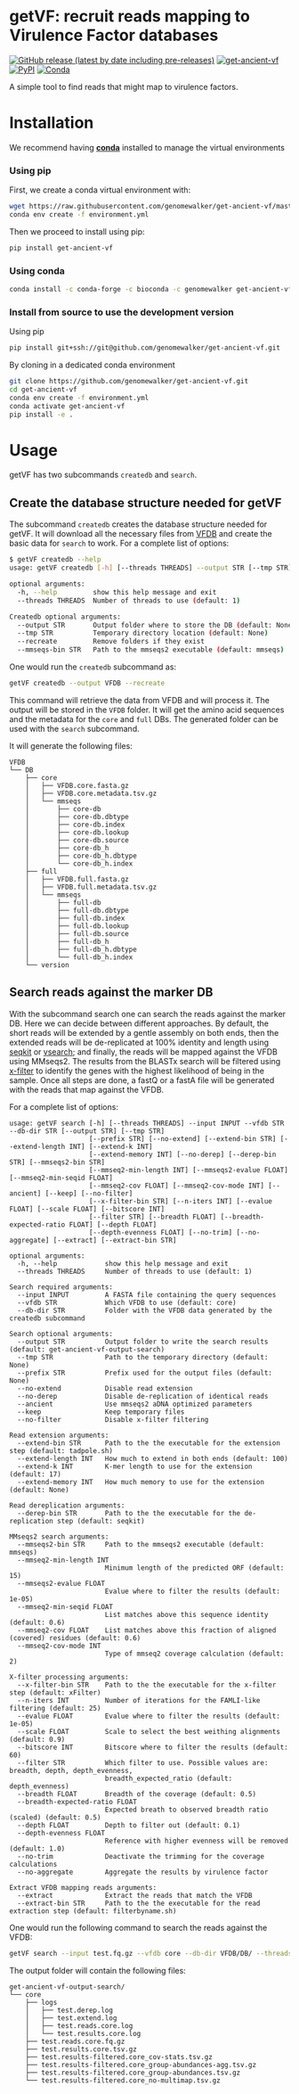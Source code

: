 
# getVF: recruit reads mapping to Virulence Factor databases


[![GitHub release (latest by date including pre-releases)](https://img.shields.io/github/v/release/genomewalker/get-ancient-vf?include_prereleases&label=version)](https://github.com/genomewalker/get-ancient-vf/releases) [![get-ancient-vf](https://github.com/genomewalker/get-ancient-vf/workflows/getVF_ci/badge.svg)](https://github.com/genomewalker/get-ancient-vf/actions) [![PyPI](https://img.shields.io/pypi/v/get-ancient-vf)](https://pypi.org/project/get-ancient-vf/) [![Conda](https://img.shields.io/conda/v/genomewalker/get-ancient-vf)](https://anaconda.org/genomewalker/get-ancient-vf)

A simple tool to find reads that might map to virulence factors. 

# Installation

We recommend having [**conda**](https://docs.conda.io/en/latest/) installed to manage the virtual environments

### Using pip

First, we create a conda virtual environment with:

```bash
wget https://raw.githubusercontent.com/genomewalker/get-ancient-vf/master/environment.yml
conda env create -f environment.yml
```

Then we proceed to install using pip:

```bash
pip install get-ancient-vf
```

### Using conda

```bash
conda install -c conda-forge -c bioconda -c genomewalker get-ancient-vf
```

### Install from source to use the development version

Using pip

```bash
pip install git+ssh://git@github.com/genomewalker/get-ancient-vf.git
```

By cloning in a dedicated conda environment

```bash
git clone https://github.com/genomewalker/get-ancient-vf.git
cd get-ancient-vf
conda env create -f environment.yml
conda activate get-ancient-vf
pip install -e .
```


# Usage

getVF has two subcommands `createdb` and `search`. 


## Create the database structure needed for getVF

The subcommand `createdb` creates the database structure needed for getVF. It will download all the necessary files from [VFDB](http://www.mgc.ac.cn/VFs/download.htm) and create the basic data for `search` to work. For a complete list of options:

```bash
$ getVF createdb --help
usage: getVF createdb [-h] [--threads THREADS] --output STR [--tmp STR] [--recreate] [--mmseqs-bin STR]

optional arguments:
  -h, --help         show this help message and exit
  --threads THREADS  Number of threads to use (default: 1)

Createdb optional arguments:
  --output STR       Output folder where to store the DB (default: None)
  --tmp STR          Temporary directory location (default: None)
  --recreate         Remove folders if they exist
  --mmseqs-bin STR   Path to the mmseqs2 executable (default: mmseqs)
```


One would run the `createdb` subcommand as:

```bash
getVF createdb --output VFDB --recreate
```

This command will retrieve the data from VFDB and will process it. The output will be stored in the `VFDB` folder. It will get the amino acid sequences and the metadata for the `core` and `full` DBs. The generated folder can be used with the `search` subcommand.

It will generate the following files:

```
VFDB
└── DB
    ├── core
    │   ├── VFDB.core.fasta.gz
    │   ├── VFDB.core.metadata.tsv.gz
    │   └── mmseqs
    │       ├── core-db
    │       ├── core-db.dbtype
    │       ├── core-db.index
    │       ├── core-db.lookup
    │       ├── core-db.source
    │       ├── core-db_h
    │       ├── core-db_h.dbtype
    │       └── core-db_h.index
    ├── full
    │   ├── VFDB.full.fasta.gz
    │   ├── VFDB.full.metadata.tsv.gz
    │   └── mmseqs
    │       ├── full-db
    │       ├── full-db.dbtype
    │       ├── full-db.index
    │       ├── full-db.lookup
    │       ├── full-db.source
    │       ├── full-db_h
    │       ├── full-db_h.dbtype
    │       └── full-db_h.index
    └── version
```

## Search reads against the marker DB

With the subcommand search one can search the reads against the marker DB. Here we can decide between different approaches. By default, the short reads will be extended by a gentle assembly on both ends, then the extended reads will be de-replicated at 100% identity and length using [seqkit]() or [vsearch](); and finally, the reads will be mapped against the VFDB using MMseqs2. The results from the BLASTx search will be filtered using [x-filter](https://github.com/genomewalker/x-filter) to identify the genes with the highest likelihood of being in the sample. Once all steps are done, a fastQ or a fastA file will be generated with the reads that map against the VFDB. 


For a complete list of options:

```
usage: getVF search [-h] [--threads THREADS] --input INPUT --vfdb STR --db-dir STR [--output STR] [--tmp STR]
                    [--prefix STR] [--no-extend] [--extend-bin STR] [--extend-length INT] [--extend-k INT]
                    [--extend-memory INT] [--no-derep] [--derep-bin STR] [--mmseqs2-bin STR]
                    [--mmseq2-min-length INT] [--mmseqs2-evalue FLOAT] [--mmseq2-min-seqid FLOAT]
                    [--mmseq2-cov FLOAT] [--mmseq2-cov-mode INT] [--ancient] [--keep] [--no-filter]
                    [--x-filter-bin STR] [--n-iters INT] [--evalue FLOAT] [--scale FLOAT] [--bitscore INT]
                    [--filter STR] [--breadth FLOAT] [--breadth-expected-ratio FLOAT] [--depth FLOAT]
                    [--depth-evenness FLOAT] [--no-trim] [--no-aggregate] [--extract] [--extract-bin STR]

optional arguments:
  -h, --help            show this help message and exit
  --threads THREADS     Number of threads to use (default: 1)

Search required arguments:
  --input INPUT         A FASTA file containing the query sequences
  --vfdb STR            Which VFDB to use (default: core)
  --db-dir STR          Folder with the VFDB data generated by the createdb subcommand

Search optional arguments:
  --output STR          Output folder to write the search results (default: get-ancient-vf-output-search)
  --tmp STR             Path to the temporary directory (default: None)
  --prefix STR          Prefix used for the output files (default: None)
  --no-extend           Disable read extension
  --no-derep            Disable de-replication of identical reads
  --ancient             Use mmseqs2 aDNA optimized parameters
  --keep                Keep temporary files
  --no-filter           Disable x-filter filtering

Read extension arguments:
  --extend-bin STR      Path to the the executable for the extension step (default: tadpole.sh)
  --extend-length INT   How much to extend in both ends (default: 100)
  --extend-k INT        K-mer length to use for the extension (default: 17)
  --extend-memory INT   How much memory to use for the extension (default: None)

Read dereplication arguments:
  --derep-bin STR       Path to the the executable for the de-replication step (default: seqkit)

MMseqs2 search arguments:
  --mmseqs2-bin STR     Path to the mmseqs2 executable (default: mmseqs)
  --mmseq2-min-length INT
                        Minimum length of the predicted ORF (default: 15)
  --mmseqs2-evalue FLOAT
                        Evalue where to filter the results (default: 1e-05)
  --mmseq2-min-seqid FLOAT
                        List matches above this sequence identity (default: 0.6)
  --mmseq2-cov FLOAT    List matches above this fraction of aligned (covered) residues (default: 0.6)
  --mmseq2-cov-mode INT
                        Type of mmseq2 coverage calculation (default: 2)

X-filter processing arguments:
  --x-filter-bin STR    Path to the the executable for the x-filter step (default: xFilter)
  --n-iters INT         Number of iterations for the FAMLI-like filtering (default: 25)
  --evalue FLOAT        Evalue where to filter the results (default: 1e-05)
  --scale FLOAT         Scale to select the best weithing alignments (default: 0.9)
  --bitscore INT        Bitscore where to filter the results (default: 60)
  --filter STR          Which filter to use. Possible values are: breadth, depth, depth_evenness,
                        breadth_expected_ratio (default: depth_evenness)
  --breadth FLOAT       Breadth of the coverage (default: 0.5)
  --breadth-expected-ratio FLOAT
                        Expected breath to observed breadth ratio (scaled) (default: 0.5)
  --depth FLOAT         Depth to filter out (default: 0.1)
  --depth-evenness FLOAT
                        Reference with higher evenness will be removed (default: 1.0)
  --no-trim             Deactivate the trimming for the coverage calculations
  --no-aggregate        Aggregate the results by virulence factor

Extract VFDB mapping reads arguments:
  --extract             Extract the reads that match the VFDB
  --extract-bin STR     Path to the the executable for the read extraction step (default: filterbyname.sh)
```

One would run the following command to search the reads against the VFDB:

```bash
getVF search --input test.fq.gz --vfdb core --db-dir VFDB/DB/ --threads 8 --ancient --filter depth_evenness --depth-evenness 1.0
```

The output folder will contain the following files:

```
get-ancient-vf-output-search/
└── core
    ├── logs
    │   ├── test.derep.log
    │   ├── test.extend.log
    │   ├── test.reads.core.log
    │   └── test.results.core.log
    ├── test.reads.core.fq.gz
    ├── test.results.core.tsv.gz
    ├── test.results-filtered.core_cov-stats.tsv.gz
    ├── test.results-filtered.core_group-abundances-agg.tsv.gz
    ├── test.results-filtered.core_group-abundances.tsv.gz
    └── test.results-filtered.core_no-multimap.tsv.gz
```